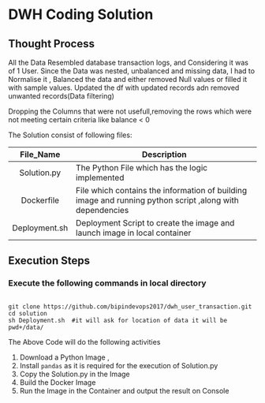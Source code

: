 # DWH Coding Solution

## Thought Process

All the Data Resembled database transaction logs, and Considering it was of 1 User.
Since the Data was nested, unbalanced and missing data, I had to Normalise it , Balanced the data and either removed 
Null values or filled it with sample values.
Updated the df with updated records adn removed unwanted records(Data filtering)

Dropping the Columns that were not usefull,removing the rows which were not meeting certain criteria like balance < 0


The Solution consist of following files:

|   File_Name   | Description                                                                                    |
|:-------------:|------------------------------------------------------------------------------------------------|
|  Solution.py  | The Python File which has the logic implemented                                                |
|  Dockerfile   | File which contains the information of building image and running python script ,along with dependencies |
| Deployment.sh | Deployment Script to create the image and launch image in local container                              |

## Execution Steps

### Execute the following commands in local directory
```

git clone https://github.com/bipindevops2017/dwh_user_transaction.git
cd solution
sh Deployment.sh  #it will ask for location of data it will be pwd+/data/
````

The Above Code will do the following activities

1. Download a Python Image ,
2. Install `pandas` as it is required for the execution of Solution.py
3. Copy the Solution.py in the Image
4. Build the Docker Image
5. Run the Image in the Container and output the result on Console

